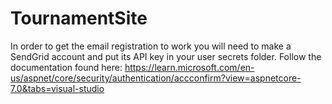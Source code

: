 # TournamentSite
In order to get the email registration to work you will need to make a SendGrid account and put its API key in your user secrets folder.
Follow the documentation found here: https://learn.microsoft.com/en-us/aspnet/core/security/authentication/accconfirm?view=aspnetcore-7.0&tabs=visual-studio

